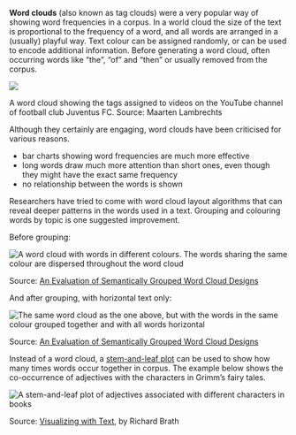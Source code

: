 **Word clouds** (also known as tag clouds) were a very popular way of showing word frequencies in a corpus. In a world cloud the size of the text is proportional to the frequency of a word, and all words are arranged in a (usually) playful way. Text colour can be assigned randomly, or can be used to encode additional information. Before generating a word cloud, often occurring words like “the”, “of” and “then” or usually removed from the corpus.

![ ](Visualising%20text%2073ea05fcce1b4ee5939cd29821ddd468/9-cloud-titles.png)

A word cloud showing the tags assigned to videos on the YouTube channel of football club Juventus FC. Source: Maarten Lambrechts

Although they certainly are engaging, word clouds have been criticised for various reasons.

- bar charts showing word frequencies are much more effective
- long words draw much more attention than short ones, even though they might have the exact same frequency
- no relationship between the words is shown

Researchers have tried to come with word cloud layout algorithms that can reveal deeper patterns in the words used in a text. Grouping and colouring words by topic is one suggested improvement.

Before grouping:

![A word cloud with words in different colours. The words sharing the same colour are dispersed throughout the word cloud](Visualising%20text%2073ea05fcce1b4ee5939cd29821ddd468/word-cloud-before.png)

Source: [An Evaluation of Semantically Grouped Word Cloud Designs](https://vimeo.com/364568578)

And after grouping, with horizontal text only:

![The same word cloud as the one above, but with the words in the same colour grouped together and with all words horizontal](Visualising%20text%2073ea05fcce1b4ee5939cd29821ddd468/word-cloud-after.png)

Source: [An Evaluation of Semantically Grouped Word Cloud Designs](https://vimeo.com/364568578)

Instead of a word cloud, a <span class='internal-link'>[stem-and-leaf plot](visualising-with-text-stem-and-leaf-plots)</span> can be used to show how many times words occur together in corpus. The example below shows the co-occurrence of adjectives with the characters in Grimm’s fairy tales.

![A stem-and-leaf plot of adjectives associated with different characters in books](Visualising%20text%2073ea05fcce1b4ee5939cd29821ddd468/grimm-occurence-stem-leaf-brath.png)

Source: [Visualizing with Text](https://richardbrath.wordpress.com/books-and-chapters-by-richard-brath/visualizing-with-text-book-companion-web-site/#:~:text=Visualizing%20with%20Text%20is%20a,simple%20labels%20through%20to%20documents.), by Richard Brath